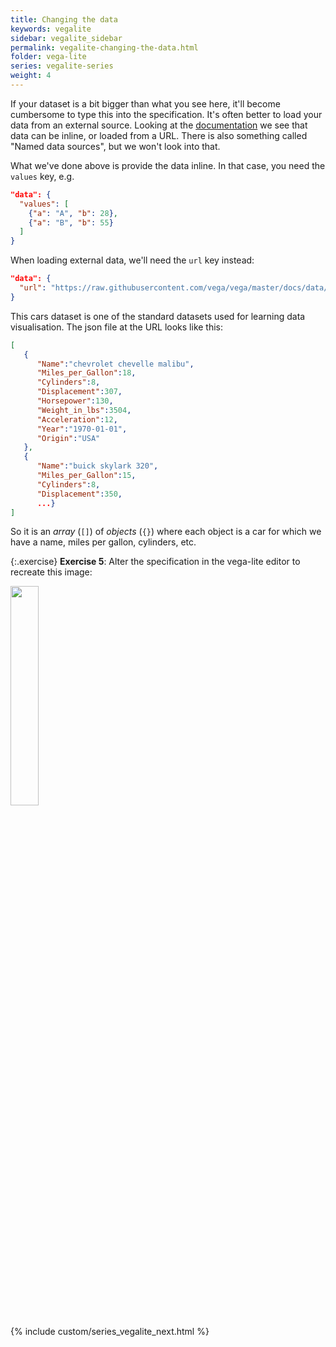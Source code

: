 ```yaml
---
title: Changing the data
keywords: vegalite
sidebar: vegalite_sidebar
permalink: vegalite-changing-the-data.html
folder: vega-lite
series: vegalite-series
weight: 4
---
```

If your dataset is a bit bigger than what you see here, it'll become cumbersome to type this into the specification. It's often better to load your data from an external source. Looking at the [documentation](https://vega.github.io/vega-lite/docs/data.html) we see that data can be inline, or loaded from a URL. There is also something called "Named data sources", but we won't look into that.

What we've done above is provide the data inline. In that case, you need the `values` key, e.g.

```json
"data": {
  "values": [
    {"a": "A", "b": 28},
    {"a": "B", "b": 55}
  ]
}
```

When loading external data, we'll need the `url` key instead:

```json
"data": {
  "url": "https://raw.githubusercontent.com/vega/vega/master/docs/data/cars.json"
}
```

This cars dataset is one of the standard datasets used for learning data visualisation. The json file at the URL looks like this:

```json
[
   {
      "Name":"chevrolet chevelle malibu",
      "Miles_per_Gallon":18,
      "Cylinders":8,
      "Displacement":307,
      "Horsepower":130,
      "Weight_in_lbs":3504,
      "Acceleration":12,
      "Year":"1970-01-01",
      "Origin":"USA"
   },
   {
      "Name":"buick skylark 320",
      "Miles_per_Gallon":15,
      "Cylinders":8,
      "Displacement":350,
      ...}
]
```

So it is an _array_ (`[]`) of _objects_ (`{}`) where each object is a car for which we have a name, miles per gallon, cylinders, etc.

{:.exercise}
**Exercise 5**: Alter the specification in the vega-lite editor to recreate this image:

<img src="{{ site.baseurl }}/assets/vegalite-cars-accelerationbympg.png" width="30%" />

{% include custom/series_vegalite_next.html %}
